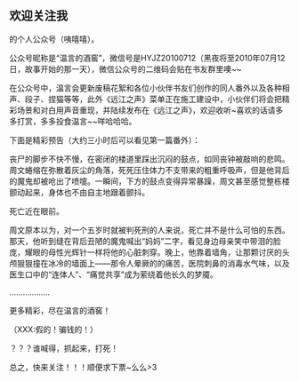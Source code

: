 ## 欢迎关注我
的个人公众号（咦嘻嘻）。

公众号昵称是“温言的酒窖”，微信号是HYJZ20100712（黑夜将至2010年07月12日，故事开始的那一天），微信公众号的二维码会贴在书友群里噢~~

在公众号中，温言会更新废稿花絮和各位小伙伴书友们创作的同人番外以及各种相声、段子、捏猫等等，此外《远江之声》菜单正在施工建设中，小伙伴们将会把精彩场景和对白用声音重现，并陆续发布在《远江之声》，欢迎收听~喜欢的话请多多打赏，多多投食温言~~咩哈哈哈。

下面是精彩预告（大约三小时后可以看见第一篇番外）：

丧尸的脚步不快不慢，在密闭的楼道里踩出沉闷的鼓点，如同丧钟被敲响的悲鸣。周文蜷缩在弥散着灰尘的角落，死死压住体力不支带来的粗重呼吸声，但是他背后的魔鬼却被呛出了喷嚏。一瞬间，下方的鼓点变得异常暴躁，周文甚至感觉整栋楼颤动起来，身体也不由自主地跟着颤抖。

死亡近在眼前。

周文原本以为，对一个五岁时就被判死刑的人来说，死亡并不是什么可怕的东西。那天，他听到缝在背后丑陋的魔鬼喊出“妈妈”二字，看见身边母亲笑中带泪的脸庞，耀眼的母性光辉针一样将他的心脏刺穿。晚上，他靠着墙角，让那颗讨厌的头颅狠狠撞在冰冷的墙面上——那令人晕厥的的痛苦，医院刺鼻的消毒水气味，以及医生口中的“连体人”、“痛觉共享”成为萦绕着他长久的梦魇。

………………

更多精彩，尽在温言的酒窖！

（XXX:假的！骗钱的！）

？？？谁喊得，抓起来，打死！

总之，快来关注！！！顺便求下票~么么>3

